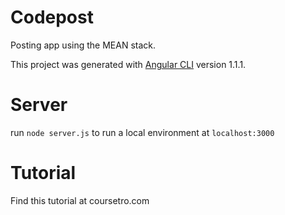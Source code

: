 # Codepost
Posting app using the MEAN stack.

This project was generated with [Angular CLI](https://github.com/angular/angular-cli) version 1.1.1.

# Server
run `node server.js` to run a local environment at `localhost:3000`

# Tutorial
Find this tutorial at coursetro.com
